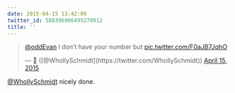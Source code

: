 ```yaml
---
date: 2015-04-15 13:42:09
twitter_id: 588396906495270912
title: ''
---
```


<blockquote class="twitter-tweet"><p lang="en" dir="ltr"><a href="https://twitter.com/oddEvan?ref_src=twsrc%5Etfw">@oddEvan</a> I don’t have your number but <a href="http://t.co/F0aJB7JqhO">pic.twitter.com/F0aJB7JqhO</a></p>&mdash; 🤧 ([@WhollySchmidt](https://twitter.com/WhollySchmidt)) <a href="https://twitter.com/WhollySchmidt/status/588396789465776128?ref_src=twsrc%5Etfw">April 15, 2015</a></blockquote>
<script async src="https://platform.twitter.com/widgets.js" charset="utf-8"></script>

[@WhollySchmidt](https://twitter.com/WhollySchmidt) nicely done.
